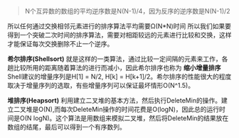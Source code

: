 >N个互异数的数组的平均逆序数是N(N-1)/4，因为反序的逆序数是N(N-1)/2

所以任何通过交换相邻元素进行的排序算法平均需要Ω(N*N)时间
所以我们如果要得到一个突破二次时间的排序算法，需要对相距较远的元素进行比较和交换，这样才能保证每次交换删除不止一个逆序。

**希尔排序(Shellsort)** 就是这样的一类算法，通过比较一定间隔的元素来工作，各趟比较所用的距离随着算法的进行而减小，因此希尔排序也称为 **缩小增量排序**
Shell建议的增量序列是H[1] = N/2, H[k] = H[k+1]/2。希尔排序的性能很大的程度取决于增量序列的选取，有些增量序列可以保证最坏情形O(N^1.5)。


**堆排序(Heapsort)** 利用建立二叉堆的基本方法，然后执行DeleteMin的操作。建立二叉堆是O(N),而每次DeleteMin操作的时间花费是O(logN)，因此总的运行时间是O(N logN)。这个算法是用数组来模拟二叉堆，然后将DeleteMin的结果放在数组的结尾，最后可以得到一个有序数列。
